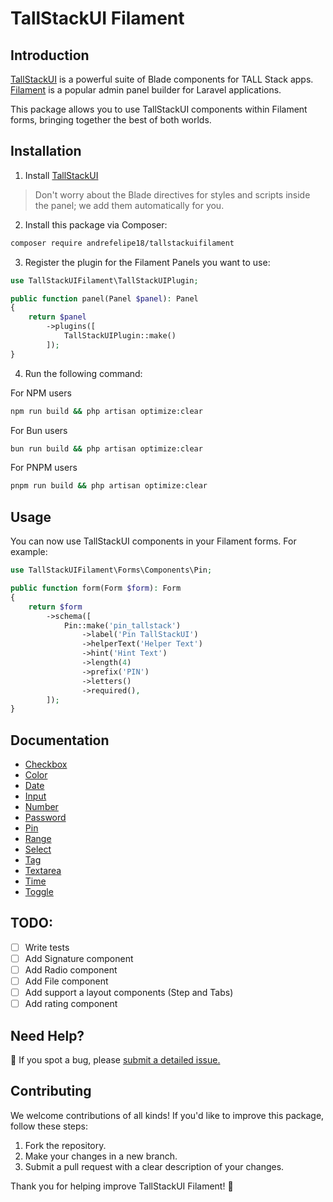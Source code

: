 # TallStackUI Filament

## Introduction

[TallStackUI](https://tallstackui.com/) is a powerful suite of Blade components for TALL Stack apps. 
[Filament](https://filamentphp.com/) is a popular admin panel builder for Laravel applications.

This package allows you to use TallStackUI components within Filament forms, bringing together the best of both worlds.

## Installation

1. Install [TallStackUI](https://tallstackui.com/docs/v2/installation)

> Don't worry about the Blade directives for styles and scripts inside the panel; we add them automatically for you.

2. Install this package via Composer:

```bash
composer require andrefelipe18/tallstackuifilament
```

3. Register the plugin for the Filament Panels you want to use:

```php
use TallStackUIFilament\TallStackUIPlugin;

public function panel(Panel $panel): Panel
{
    return $panel
        ->plugins([
            TallStackUIPlugin::make()
        ]);
}
```

4. Run the following command:

For NPM users
```bash
npm run build && php artisan optimize:clear
```

For Bun users
```bash
bun run build && php artisan optimize:clear
```

For PNPM users
```bash
pnpm run build && php artisan optimize:clear
```

## Usage

You can now use TallStackUI components in your Filament forms. For example:

```php
use TallStackUIFilament\Forms\Components\Pin;

public function form(Form $form): Form
{
    return $form
        ->schema([
            Pin::make('pin_tallstack')
                ->label('Pin TallStackUI')
                ->helperText('Helper Text')
                ->hint('Hint Text')
                ->length(4)
                ->prefix('PIN')
                ->letters()
                ->required(),
        ]);
}
```

## Documentation

- [Checkbox](./docs/Forms/Components/Checkbox.md)
- [Color](./docs/Forms/Components/Color.md)
- [Date](./docs/Forms/Components/Date.md)
- [Input](./docs/Forms/Components/Input.md)
- [Number](./docs/Forms/Components/Number.md)
- [Password](./docs/Forms/Components/Password.md)
- [Pin](./docs/Forms/Components/Pin.md)
- [Range](./docs/Forms/Components/Range.md)
- [Select](./docs/Forms/Components/Select.md)
- [Tag](./docs/Forms/Components/Tag.md)
- [Textarea](./docs/Forms/Components/Textarea.md)
- [Time](./docs/Forms/Components/Time.md)
- [Toggle](./docs/Forms/Components/Toggle.md)

## TODO:

- [ ] Write tests
- [ ] Add Signature component
- [ ] Add Radio component
- [ ] Add File component
- [ ] Add support a layout components (Step and Tabs)
- [ ] Add rating component

## Need Help?

🐞 If you spot a bug, please [submit a detailed issue.](https://github.com/andrefelipe18/tallstackui-filament/issues/new/choose)

## Contributing

We welcome contributions of all kinds! If you'd like to improve this package, follow these steps:

1. Fork the repository.
2. Make your changes in a new branch.
3. Submit a pull request with a clear description of your changes.

Thank you for helping improve TallStackUI Filament! 🚀
